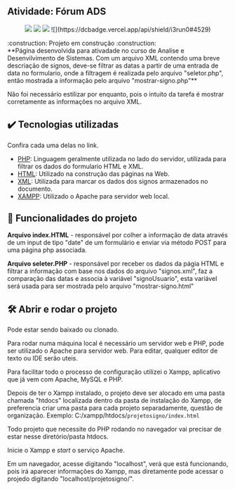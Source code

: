 ## Atividade: Fórum ADS
<p align="center">
<img src="https://img.shields.io/github/issues/AkiraBrun0/forum-ProgramacaoWEB"/>
<img src="https://img.shields.io/github/forks/AkiraBrun0/forum-ProgramacaoWEB"/>
<img src="https://img.shields.io/github/stars/AkiraBrun0/forum-ProgramacaoWEB"/>
![](https://dcbadge.vercel.app/api/shield/i3run0#4529)
</p>
:construction: Projeto em construção :construction:
<br>
**Página desenvolvida para ativadade no curso de Analise e Desenvilvimento de Sistemas. Com um arquivo XML contendo uma breve descriação de signos, deve-se filtrar as datas a partir de uma entrada de data no formulario, onde a filtragem é realizada pelo arquivo "seletor.php", então mostrada a informação pelo arquivo "mostrar-signo.php"**

Não foi necessário estilizar por enquanto, pois o intuito da tarefa é mostrar corretamente as informações no arquivo XML.

## ✔️ Tecnologias utilizadas
Confira cada uma delas no link.

- [PHP](https://pt.wikipedia.org/wiki/PHP): Linguagem geralmente utilizada no lado do servidor, utilizada para filtrar os dados do formulario HTML e XML.
- [HTML](https://pt.wikipedia.org/wiki/HTML): Utilizado na construção das páginas na Web.
- [XML](https://pt.wikipedia.org/wiki/XML): Utilizada para marcar os dados dos signos armazenados no documento.
- [XAMPP](https://www.apachefriends.org/pt_br/index.html): Utilizado o Apache para servidor web local.

## 🔨 Funcionalidades do projeto
**Arquivo index.HTML** - responsável por colher a informação de data através de um input de tipo "date" de um formulário e enviar via método POST para uma página php associada.

**Arquivo seleter.PHP** - responsável por receber os dados da págia HTML e filtrar a informação com base
nos dados do arquivo "signos.xml", faz a comparação das datas e associa à variável "signoUsuario",
esta variável será usada para ser mostrada pelo arquivo "mostrar-signo.html"

## 🛠️ Abrir e rodar o projeto

Pode estar sendo baixado ou clonado.

Para rodar numa máquina local é necessário um servidor web e PHP, pode ser utilizado o Apache para servidor web. Para editar, qualquer editor de texto ou IDE serão uteis.

Para facilitar todo o processo de configuração utilizei o Xampp, aplicativo que já vem com Apache, MySQL e PHP. 

Depois de ter o Xampp instalado, o projeto deve ser alocado em uma pasta chamada "htdocs" localizada dentro da pasta de instalação do Xampp, de preferencia criar uma pasta para cada projeto separadamente, questão de organização.
Exemplo: C:/xampp/htdocs/`projetosigno/index.html`

Todo projeto que necessite do PHP rodando no navegador vai precisar de estar nesse diretório/pasta htdocs.

Inicie o Xampp e *start* o serviço Apache.

Em um navegador, acesse digitando "localhost", verá que está funcionando, pois irá aparecer informações do Xampp, mas diretamente pode acessar o projedo digitando "localhost/projetosigno/".
